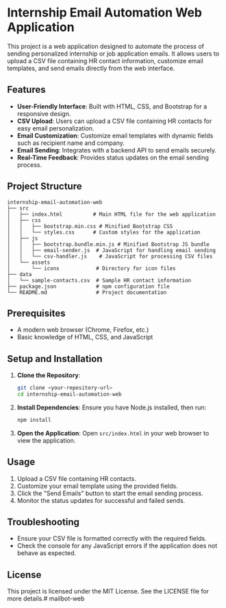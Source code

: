# Internship Email Automation Web Application

This project is a web application designed to automate the process of sending personalized internship or job application emails. It allows users to upload a CSV file containing HR contact information, customize email templates, and send emails directly from the web interface.

## Features

- **User-Friendly Interface**: Built with HTML, CSS, and Bootstrap for a responsive design.
- **CSV Upload**: Users can upload a CSV file containing HR contacts for easy email personalization.
- **Email Customization**: Customize email templates with dynamic fields such as recipient name and company.
- **Email Sending**: Integrates with a backend API to send emails securely.
- **Real-Time Feedback**: Provides status updates on the email sending process.

## Project Structure

```
internship-email-automation-web
├── src
│   ├── index.html          # Main HTML file for the web application
│   ├── css
│   │   ├── bootstrap.min.css # Minified Bootstrap CSS
│   │   └── styles.css      # Custom styles for the application
│   ├── js
│   │   ├── bootstrap.bundle.min.js # Minified Bootstrap JS bundle
│   │   ├── email-sender.js  # JavaScript for handling email sending
│   │   └── csv-handler.js    # JavaScript for processing CSV files
│   └── assets
│       └── icons            # Directory for icon files
├── data
│   └── sample-contacts.csv  # Sample HR contact information
├── package.json             # npm configuration file
└── README.md                # Project documentation
```

## Prerequisites

- A modern web browser (Chrome, Firefox, etc.)
- Basic knowledge of HTML, CSS, and JavaScript

## Setup and Installation

1. **Clone the Repository**: 
   ```bash
   git clone <your-repository-url>
   cd internship-email-automation-web
   ```

2. **Install Dependencies**: 
   Ensure you have Node.js installed, then run:
   ```bash
   npm install
   ```

3. **Open the Application**: 
   Open `src/index.html` in your web browser to view the application.

## Usage

1. Upload a CSV file containing HR contacts.
2. Customize your email template using the provided fields.
3. Click the "Send Emails" button to start the email sending process.
4. Monitor the status updates for successful and failed sends.

## Troubleshooting

- Ensure your CSV file is formatted correctly with the required fields.
- Check the console for any JavaScript errors if the application does not behave as expected.

## License

This project is licensed under the MIT License. See the LICENSE file for more details.#   m a i l b o t - w e b  
 